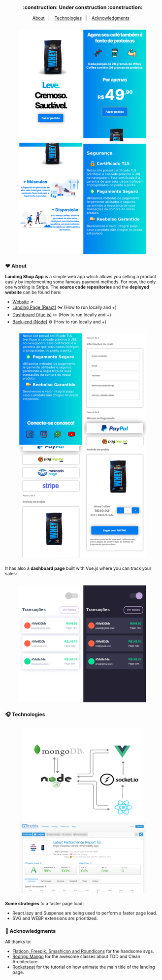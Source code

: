 <h3 align="center">:construction: Under construction :construction:</h3>

<p align="center">
  <a href="#hearts-about">About</a>&nbsp;&nbsp;&nbsp;|&nbsp;&nbsp;&nbsp;
  <a href="#headphones-technologies">Technologies</a>&nbsp;&nbsp;&nbsp;|&nbsp;&nbsp;&nbsp;
  <a href="#pray-acknowledgments">Acknowledgments</a>&nbsp;&nbsp;&nbsp;
</p>

<h2 align="center">
  <p float="left">
    <img src=".github/landing-1.png" alt="Image of web mobile friendly landing page" width="204" height="362">
    <img src=".github/landing-2.png" alt="Image of web mobile friendly landing page" width="204" height="362">
    <img src=".github/landing-3.png" alt="Image of web mobile friendly landing page" width="204" height="362">
    <img src=".github/landing-4.png" alt="Image of web mobile friendly landing page" width="204" height="362">
  </p>
</h2>

### :hearts: About

**Landing Shop App** is a simple web app which allows you selling a product easily by implementing some famous payment methods. For now, the only one working is Stripe.
The **source code repositories** and the **deployed website** can be found here:

- [Website](https://express-coffee-whey.netlify.app/) :arrow_upper_right: 
- [Landing Page (React)](https://github.com/higorcastilho/coffee-landing) :eyeglasses: (How to run locally and +)
- [Dashboard (Vue.js)](https://github.com/higorcastilho/coffee-dashboard) :pencil2: (How to run locally and +)
- [Back-end (Node)](https://github.com/higorcastilho/coffee-backend) :gear: (How to run locally and +)

<h2 align="center">
  <p float="left">
    <img src=".github/landing-5.png" alt="Image of web mobile friendly landing page" width="204" height="362">
    <img src=".github/landing-6.png" alt="Image of web mobile friendly landing page" width="204" height="362">
    <img src=".github/landing-7.png" alt="Image of web mobile friendly landing page" width="204" height="362">
    <img src=".github/landing-8.png" alt="Image of web mobile friendly landing page" width="204" height="362">
  </p>
</h2>

It has also a **dashboard page** built with Vue.js where you can track your sales: 

<h2 align="center">
  <p float="left">
    <img src=".github/coffee_dashboard_light.png" alt="Image of web mobile friendly landing page" width="204" height="380">
    <img src=".github/coffee_dashboard_dark.png" alt="Image of web mobile friendly landing page" width="204" height="380">
  </p>
</h2>

### :headphones: Technologies

<h2 align="center">
  <p float="left">
    <img src=".github/diagram.png" alt="Image of web mobile friendly landing page" width="390" height="300">
    <img src=".github/gtmetrix_test.png" alt="Image of web mobile friendly landing page" width="410" height="230">
  </p>
</h2>

**Some strategies** to a faster page load: 
- React.lazy and Suspense are being used to perform a faster page load.
- SVG and WEBP extensions are prioritized.

### :pray: Acknowledgments

All thanks to:
- [Flaticon, Freepik, Smashicon and Roundicons](https://www.flaticon.com/) for the handsome svgs.
- [Rodrigo Mango](https://www.youtube.com/channel/UCabelTt5YHot17aKb19VRNA) for the awesome classes about TDD and Clean Architecture.
- [Rocketseat](https://www.youtube.com/watch?v=204ewU7NRO0&t=187s) for the tutorial on how animate the main title of the landing page.
